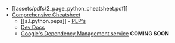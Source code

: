

- [[assets/pdfs/2_page_python_cheatsheet.pdf]]
- [Comprehensive Cheatsheet](https://github.com/gto76/python-cheatsheet)
  - [[s.l.python.peps]] - [PEP's](https://www.python.org/dev/peps/)
  - [Dev Docs](https://devdocs.io/python~3.9/)
  - [Google's Dependency Management service](https://deps.dev/) **COMING SOON**
